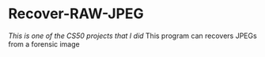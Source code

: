 # Recover-RAW-JPEG
*This is one of the CS50 projects that I did* This program can recovers JPEGs from a forensic image
